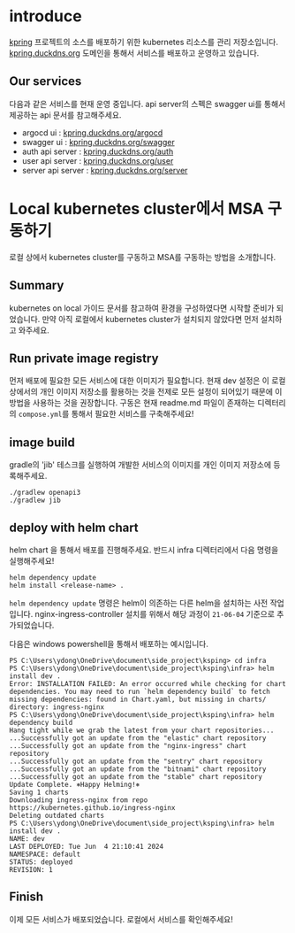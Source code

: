 # introduce
[kpring]() 프로젝트의 소스를 배포하기 위한 kubernetes 리소스를 관리 저장소입니다.
[kpring.duckdns.org](http://kpring.duckdns.org) 도메인을 통해서 서비스를 배포하고 운영하고 있습니다.

## Our services

다음과 같은 서비스를 현재 운영 중입니다. api server의 스펙은 swagger ui를 통해서 제공하는 api 문서를 참고해주세요.
- argocd ui : [kpring.duckdns.org/argocd](http://kpring.duckdns.org/argocd) 
- swagger ui : [kpring.duckdns.org/swagger](http://kpring.duckdns.org/swagger)
- auth api server : [kpring.duckdns.org/auth](http://kpring.duckdns.org/auth)
- user api server : [kpring.duckdns.org/user](http://kpring.duckdns.org/user)
- server api server : [kpring.duckdns.org/server](http://kpring.duckdns.org/server)

# Local kubernetes cluster에서 MSA 구동하기
로컬 상에서 kubernetes cluster를 구동하고 MSA를 구동하는 방법을 소개합니다.

## Summary
kubernetes on local 가이드 문서를 참고하여 환경을 구성하였다면 시작할 준비가 되었습니다.
만약 아직 로컬에서 kubernetes cluster가 설치되지 않았다면 먼저 설치하고 와주세요.

## Run private image registry
먼저 배포에 필요한 모든 서비스에 대한 이미지가 필요합니다. 현재 dev 설정은 이 로컬 상에서의 개인 이미지 저장소를 활용하는 것을 전제로 모든 설정이 되어있기 때문에 이 방법을 사용하는 것을 권장합니다.
구동은 현재 readme.md 파일이 존재하는 디렉터리의 `compose.yml`를 통해서 필요한 서비스를 구축해주세요!

## image build 
gradle의 'jib' 테스크를 실행하여 개발한 서비스의 이미지를 개인 이미지 저장소에 등록해주세요.

```shell
./gradlew openapi3
./gradlew jib
```

## deploy with helm chart

helm chart 을 통해서 배포를 진행해주세요. 반드시 infra 디렉터리에서 다음 명령을 실행해주세요!
```shell
helm dependency update
helm install <release-name> .
```

`helm dependency update` 명령은 helm이 의존하는 다른 helm을 설치하는 사전 작업입니다. nginx-ingress-controller 설치를 위해서 해당 과정이 `21-06-04` 기준으로 추가되었습니다.

다음은 windows powershell을 통해서 배포하는 예시입니다.
```shell
PS C:\Users\ydong\OneDrive\document\side_project\ksping> cd infra
PS C:\Users\ydong\OneDrive\document\side_project\ksping\infra> helm install dev .
Error: INSTALLATION FAILED: An error occurred while checking for chart dependencies. You may need to run `helm dependency build` to fetch missing dependencies: found in Chart.yaml, but missing in charts/ directory: ingress-nginx
PS C:\Users\ydong\OneDrive\document\side_project\ksping\infra> helm dependency build
Hang tight while we grab the latest from your chart repositories...
...Successfully got an update from the "elastic" chart repository
...Successfully got an update from the "nginx-ingress" chart repository
...Successfully got an update from the "sentry" chart repository
...Successfully got an update from the "bitnami" chart repository
...Successfully got an update from the "stable" chart repository
Update Complete. ⎈Happy Helming!⎈
Saving 1 charts
Downloading ingress-nginx from repo https://kubernetes.github.io/ingress-nginx
Deleting outdated charts
PS C:\Users\ydong\OneDrive\document\side_project\ksping\infra> helm install dev .
NAME: dev
LAST DEPLOYED: Tue Jun  4 21:10:41 2024
NAMESPACE: default
STATUS: deployed
REVISION: 1
```

## Finish
이제 모든 서비스가 배포되었습니다. 로컬에서 서비스를 확인해주세요!